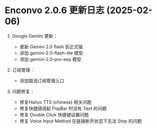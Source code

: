 # Enconvo 2.0.6 更新日志 (2025-02-06)

1. Google Gemini 更新：

   - 更新 Gemini 2.0 flash 到正式版
   - 添加 gemini-2.0-flash-lite 模型
   - 添加 gemini-2.0-pro-exp 模型

2. 订阅管理：

   - 添加取消订阅管理入口

3. 问题修复：

   - 修复Hailuo TTS (chinese) 相关问题
   - 修复快捷键调起 PopBar 时没有 Text 的问题
   - 修复 Double Click 快捷键设置问题
   - 修复 Voice Input Method 在链接断开状态下无法 Stop 的问题
